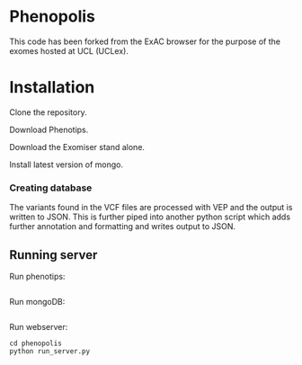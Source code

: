 # Phenopolis

This code has been forked from the ExAC browser for the purpose of the exomes hosted at UCL (UCLex).


Installation
=======


Clone the repository.

Download Phenotips.

Download the Exomiser stand alone.

Install latest version of mongo.

### Creating database

The variants found in the VCF files are processed with VEP and the output is written to JSON.
This is further piped into another python script which adds further annotation and formatting and writes output to JSON.


## Running server

Run phenotips:
```
```
Run mongoDB:
```
```

Run webserver:
```
cd phenopolis
python run_server.py
```

